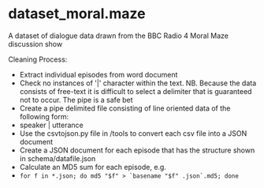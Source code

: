 dataset_moral.maze
==================

A dataset of dialogue data drawn from the BBC Radio 4 Moral Maze discussion show


Cleaning Process:

* Extract individual episodes from word document
* Check no instances of '|' character within the text. NB. Because the data consists of free-text it is difficult to select a delimiter that is guaranteed not to occur. The pipe is a safe bet
* Create a pipe delimited file consisting of line oriented data of the following form: 
 * speaker | utterance
* Use the csvtojson.py file in /tools to convert each csv file into a JSON document
* Create a JSON document for each episode that has the structure shown in schema/datafile.json
* Calculate an MD5 sum for each episode, e.g.
 * ```for f in *.json; do md5 "$f" > `basename "$f" .json`.md5; done```
